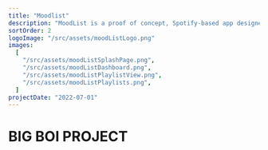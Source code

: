 ```yaml
---
title: "Moodlist"
description: "MoodList is a proof of concept, Spotify-based app designed around a customized user-generated playlist."
sortOrder: 2
logoImage: "/src/assets/moodListLogo.png"
images:
  [
    "/src/assets/moodListSplashPage.png",
    "/src/assets/moodListDashboard.png",
    "/src/assets/moodListPlaylistView.png",
    "/src/assets/moodListPlaylists.png",
  ]
projectDate: "2022-07-01"
---
```


# BIG BOI PROJECT
